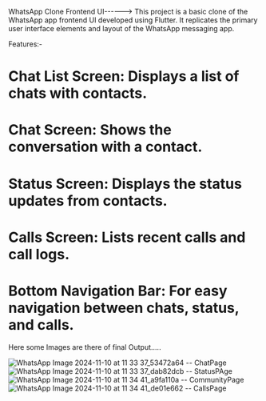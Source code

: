 WhatsApp Clone Frontend UI------>
This project is a basic clone of the WhatsApp app frontend UI developed using Flutter. It replicates the primary user interface elements and layout of the WhatsApp messaging app.

Features:-
# Chat List Screen: Displays a list of chats with contacts.
# Chat Screen: Shows the conversation with a contact.
# Status Screen: Displays the status updates from contacts.
# Calls Screen: Lists recent calls and call logs.
# Bottom Navigation Bar: For easy navigation between chats, status, and calls.

Here some Images are there of final Output.....

![WhatsApp Image 2024-11-10 at 11 33 37_53472a64](https://github.com/user-attachments/assets/9a0f1ee7-d373-4899-baaf-774bd412fc02) -- ChatPage
![WhatsApp Image 2024-11-10 at 11 33 37_dab82dcb](https://github.com/user-attachments/assets/aa5365ae-9c39-444c-a904-dd1b04b30e8b) -- StatusPAge
![WhatsApp Image 2024-11-10 at 11 34 41_a9fa110a](https://github.com/user-attachments/assets/ba04e199-28dc-4942-9032-cdfb4f100631) -- CommunityPage
![WhatsApp Image 2024-11-10 at 11 34 41_de01e662](https://github.com/user-attachments/assets/e8c56610-b3a7-4bf6-9219-e80013d0e3d0) -- CallsPage



